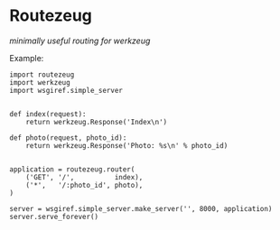 Routezeug
=========

*minimally useful routing for werkzeug*

Example:

    import routezeug
    import werkzeug
    import wsgiref.simple_server


    def index(request):
        return werkzeug.Response('Index\n')

    def photo(request, photo_id):
        return werkzeug.Response('Photo: %s\n' % photo_id)


    application = routezeug.router(
        ('GET', '/',          index),
        ('*',   '/:photo_id', photo),
    )

    server = wsgiref.simple_server.make_server('', 8000, application)
    server.serve_forever()

